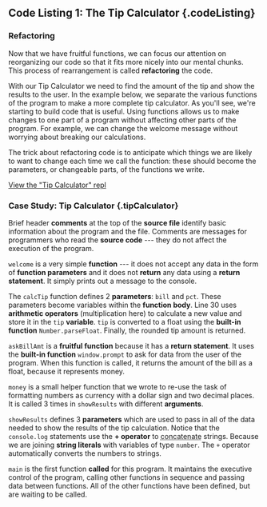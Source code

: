 Code Listing 1: The Tip Calculator {.codeListing}
-------------------------------------------------

### Refactoring

Now that we have fruitful functions, we can focus our attention on 
reorganizing our code so that it fits more nicely into our mental chunks.  
This process of rearrangement is called **refactoring** the code.  
 
With our Tip Calculator we need to find the amount 
of the tip and show the results to the user. In the example below, 
we separate the various functions of the program to make a more 
complete tip calculator. As you'll see, we're starting to build code 
that is useful. Using functions allows us to make changes to one 
part of a program without affecting other parts of the program. For 
example, we can change the welcome message without worrying about 
breaking our calculations.

The trick about refactoring code is to anticipate which things we 
are likely to want to change each time we call the function: these 
should become the parameters, or changeable parts, of the functions 
we write.

[View the "Tip Calculator" repl](https://repl.it/@mcuringa/tip-calculator)

### Case Study: Tip Calculator {.tipCalculator}

<aside data-line-number="1">

Brief header **comments** at the top of the **source file** 
identify basic information about the program and the file.
Comments are messages for programmers who read the **source
code** --- they do not affect the execution of the program.

</aside>

<aside data-line-number="14">

``welcome`` is a very simple **function** --- it does not accept
any data in the form of **function parameters** and it does not
**return** any data using a **return statement**. It simply prints out a
message to the console.

</aside>


<aside data-line-number="28">

The ``calcTip`` function defines 2 **parameters**:
`bill` and `pct`. These parameters become
variables within the **function body**. Line 30 uses
**arithmetic operators** (multiplication here) to
calculate a new value and store it in the `tip` **variable**.
`tip` is converted to a float using the **built-in function**
`Number.parseFloat`. Finally, the rounded tip amount is returned.


</aside>

<aside data-line-number="41">

``askBillAmt`` is a **fruitful function** because
it has a **return statement**. It uses the
**built-in function** `window.prompt` to ask for data from the
user of the program. When this function is called, it returns
the amount of the bill as a float, because it represents money.

</aside>

<aside data-line-number="59">

``money`` is a small helper function that we
wrote to re-use the task of formatting numbers
as currency with a dollar sign and two decimal places.
It is called 3 times in ``showResults`` with
different **arguments**.

</aside>




<aside data-line-number="68">

``showResults`` defines 3 **parameters** which are used
to pass in all of the data needed to show the results
of the tip calculation. Notice that the `console.log` statements
use the **+ operator** to <abbr title="join together">concatenate</abbr>
strings. Because we are joining **string literals** with variables of
type `number`. The ``+`` operator automatically converts the numbers to strings.

</aside>

<aside data-line-number="87">

``main`` is the first function **called** for
this program. It maintains the executive control of the
program, calling other functions in sequence and passing
data between functions. All of the other functions have
been defined, but are waiting to be called.

</aside>
